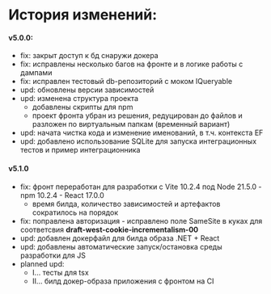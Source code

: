 # История изменений:

#### v5.0.0:
* fix: закрыт доступ к бд снаружи докера
* fix: исправлены несколько багов на фронте и в логике работы с дампами
* fix: исправлен тестовый db-репозиторий с моком IQueryable
* upd: обновлены версии зависимостей
* upd: изменена структура проекта 
  - добавлены скрипты для npm
  - проект фронта убран из решения, редуцирован до файлов и разложен по виртуальным папкам (временный вариант)
* upd: начата чистка кода и изменение именований, в т.ч. контекста EF
* upd: добавлено использование SQLite для запуска интеграционных тестов и пример интеграционника

#### v5.1.0
* fix: фронт переработан для разработки с Vite 10.2.4 под Node 21.5.0 - npm 10.2.4 - React 17.0.0
  - время билда, количество зависимостей и артефактов сократилось на порядок
* fix: поправлена авторизация - исправлено поле SameSite в куках для соответсвия **draft-west-cookie-incrementalism-00**
* upd: добавлен докерфайл для билда образа .NET + React
* upd: добавлены автоматические запуск/остановка среды разработки для JS
* planned upd:
  - I... тесты для tsx
  - II... билд докер-образа приложения с фронтом на CI
